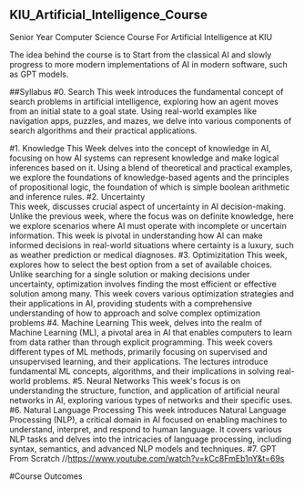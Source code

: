 ## KIU_Artificial_Intelligence_Course
Senior Year Computer Science Course For Artificial Intelligence at KIU

The idea behind the course is to Start from the classical AI and slowly progress to more modern implementations of AI in modern software, such as GPT models. 

##Syllabus 
#0. Search
This week introduces the fundamental concept of search problems in artificial intelligence, exploring how an agent moves from an initial state to a goal state. Using real-world examples like navigation apps, puzzles, and mazes, we delve into various components of search algorithms and their practical applications.

#1. Knowledge
This Week delves into the concept of knowledge in AI, focusing on how AI systems can represent knowledge and make logical inferences based on it. Using a blend of theoretical and practical examples, we explore the foundations of knowledge-based agents and the principles of propositional logic, the foundation of which is simple boolean arithmetic and inference rules. 
#2. Uncertainty   
This week, discusses crucial aspect of uncertainty in AI decision-making. Unlike the previous week, where the focus was on definite knowledge, here we explore scenarios where AI must operate with incomplete or uncertain information. This week is pivotal in understanding how AI can make informed decisions in real-world situations where certainty is a luxury, such as weather prediction or medical diagnoses. 
#3. Optimizitation 
This week, explores how to select the best option from a set of available choices. Unlike searching for a single solution or making decisions under uncertainty, optimization involves finding the most efficient or effective solution among many. This week covers various optimization strategies and their applications in AI, providing students with a comprehensive understanding of how to approach and solve complex optimization problems
#4. Machine Learning 
This week, delves into the realm of Machine Learning (ML), a pivotal area in AI that enables computers to learn from data rather than through explicit programming. This week covers different types of ML methods, primarily focusing on supervised and unsupervised learning, and their applications. The lectures introduce fundamental ML concepts, algorithms, and their implications in solving real-world problems.
#5. Neural Networks 
This week's focus is on understanding the structure, function, and application of artificial neural networks in AI, exploring various types of networks and their specific uses.
#6. Natural Language Processing 
This week introduces Natural Language Processing (NLP), a critical domain in AI focused on enabling machines to understand, interpret, and respond to human language. It covers various NLP tasks and delves into the intricacies of language processing, including syntax, semantics, and advanced NLP models and techniques.
#7. GPT From Scratch 
//https://www.youtube.com/watch?v=kCc8FmEb1nY&t=69s


#Course Outcomes

